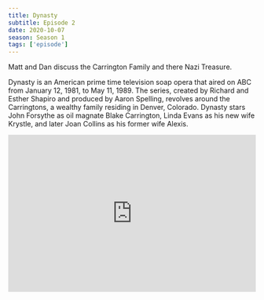 ```yaml
---
title: Dynasty
subtitle: Episode 2
date: 2020-10-07
season: Season 1
tags: ['episode']
---
```


Matt and Dan discuss the Carrington Family and there Nazi Treasure. 

Dynasty is an American prime time television soap opera that aired on ABC from January 12, 1981, to May 11, 1989. The series, created by Richard and Esther Shapiro and produced by Aaron Spelling, revolves around the Carringtons, a wealthy family residing in Denver, Colorado. Dynasty stars John Forsythe as oil magnate Blake Carrington, Linda Evans as his new wife Krystle, and later Joan Collins as his former wife Alexis.

<iframe src="https://cast.rocks/player/27557/Penultimate-Warriors-2-Dynasty-Blasts-from-the-Past.mp3?episodeTitle=2-Dynasty&podcastTitle=Penultimate%20Warriors&episodeDate=October%208th%2C%202020&imageURL=https%3A%2F%2Fcast.rocks%2Fhosting%2F27557%2Ffeeds%2FIIJH4.jpg" style="border: none; min-height: 265px; max-height: 320px; max-width: 558px; min-width: 270px; width: 100%; height: 100%;" scrollbars="no"></iframe>
